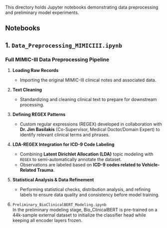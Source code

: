 This directory holds Jupyter notebooks demonstrating data preprocessing and preliminary model experiments.

## Notebooks

## 1. `Data_Preprocessing_MIMICIII.ipynb`

### **Full MIMIC-III Data Preprocessing Pipeline**

1. **Loading Raw Records**  
   - Importing the original MIMIC-III clinical notes and associated data.

2. **Text Cleaning**  
   - Standardizing and cleaning clinical text to prepare for downstream processing.

3. **Defining REGEX Patterns**  
   - Custom regular expressions (REGEX) developed in collaboration with **Dr. Jim Basilakis** (Co-Supervisor, Medical Doctor/Domain Expert) to identify relevant clinical terms and phrases.

4. **LDA-REGEX Integration for ICD-9 Code Labeling**  
   - Combining **Latent Dirichlet Allocation (LDA)** topic modeling with `REGEX` to semi-automatically annotate the dataset.  
   - Observations are labeled based on **ICD-9 codes related to Vehicle-Related Trauma**.

5. **Statistical Analysis & Data Refinement**  
   - Performing statistical checks, distribution analysis, and refining labels to ensure data quality and consistency before model training.

   
2. `Preliminary_BioClinicalBERT_Modeling.ipynb`  
   In the preliminary modeling stage, Bio_ClinicalBERT is pre-trained on a 44k-sample external dataset to initialize the classifier head while keeping all encoder layers frozen.

